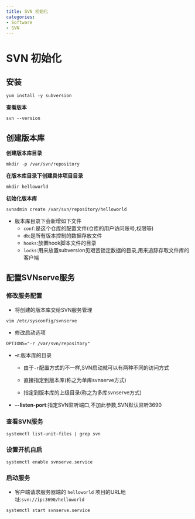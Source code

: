 ```yaml
---
title: SVN 初始化
categories:
- Software
- SVN
---
```

# SVN 初始化

## 安装

```shell
yum install -y subversion
```

**查看版本**

```shell
svn --version
```

## 创建版本库

**创建版本库目录**

```
mkdir -p /var/svn/repository
```

**在版本库目录下创建具体项目目录**

```shell
mkdir helloworld
```

**初始化版本库**

```shell
svnadmin create /var/svn/repository/helloworld
```

- 版本库目录下会新增如下文件
  - `conf`:是这个仓库的配置文件(仓库的用户访问账号,权限等)
  - `db`:是所有版本控制的数据存放文件
  - `hooks`:放置hook脚本文件的目录
  - `locks`:用来放置subversion见艰苦锁定数据的目录,用来追踪存取文件库的客户端

## 配置SVNserve服务

### 修改服务配置

- 将创建的版本库交给SVN服务管理

```shell
vim /etc/sysconfig/svnserve
```

- 修改启动选项

```
OPTIONS="-r /var/svn/repository"
```

- **-r**:版本库的目录

  - 由于`-r`配置方式的不一样,SVN启动就可以有两种不同的访问方式

  - 直接指定到版本库(称之为单库svnserve方式)
  - 指定到版本库的上级目录(称之为多库svnserve方式)

- **--listen-port**:指定SVN监听端口,不加此参数,SVN默认监听3690

### 查看SVN服务

```
systemctl list-unit-files | grep svn
```

### 设置开机自启

```
systemctl enable svnserve.service
```

### 启动服务

- 客户端请求服务器端的 `helloworld` 项目的URL地址:`svn://ip:3690/helloworld`

```
systemctl start svnserve.service
```